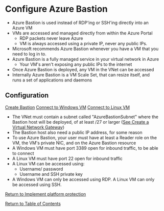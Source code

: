 # Configure Azure Bastion

* Azure Bastion is used instead of RDP'ing or SSH'ing directly into an Azure VM
* VMs are accessed and managed directly from within the Azure Portal
   * RDP packets never leave Azure
   * VM is always accessed using a private IP, never any public IPs.
* Microsoft recommends Azure Bastion whenever you have a VM that you need to log in to.
* Azure Bastion is a fully managed service in your virtual network in Azure
   * Your VM's aren't exposing any public IPs to the internet
* Once Azure Bastion is deployed, any VM in the VNet can be accessed
* Internally Azure Bastion is a VM Scale Set, that can resize itself, and runs a set of applications and daemons

## Configuration

[Create Bastion](https://docs.microsoft.com/en-us/azure/bastion/tutorial-create-host-portal)
[Connect to Windows VM](https://docs.microsoft.com/en-us/azure/bastion/bastion-connect-vm-rdp)
[Connect to Linux VM](https://docs.microsoft.com/en-us/azure/bastion/bastion-connect-vm-ssh)

* The VNet must contain a subnet called "AzureBastionSubnet" where the Bastion host will be deployed, of at least /27 or larger ([See Create a Virtual Network Gateway](10-Secure%20the%20connectivity%20of%20virtual%20networks%20(VPN%20authentication,%20Express%20Route%20encryption).md#vpn))
* The Bastion host also need a public IP address, for some reason
* To use Azure Bastion, your user must have at least a Reader role on the VM, the VM's private NIC, and on the Azure Bastion resource
* A Windows VM must have port 3389 open for inbound traffic, to be able to connect
* A Linux VM must have port 22 open for inbound traffic
* A Linux VM can be accessed using:
   * Username/ password
   * Username and SSH private key
* A Windows VM can only be accessed using RDP. A Linux VM can only be accessed using SSH.

[Return to Implement platform protection](README.md)

[Return to Table of Contents](../README.md)